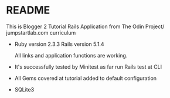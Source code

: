 # README

This is Blogger 2 Tutorial Rails Application from The Odin Project/ jumpstartlab.com curriculum 
- Ruby version 2.3.3
  Rails version 5.1.4

  All links and application functions are working.

- It's successfully tested by Minitest as far
  run Rails test at CLI

- All Gems covered at tutorial added to default configuration

- SQLite3 


